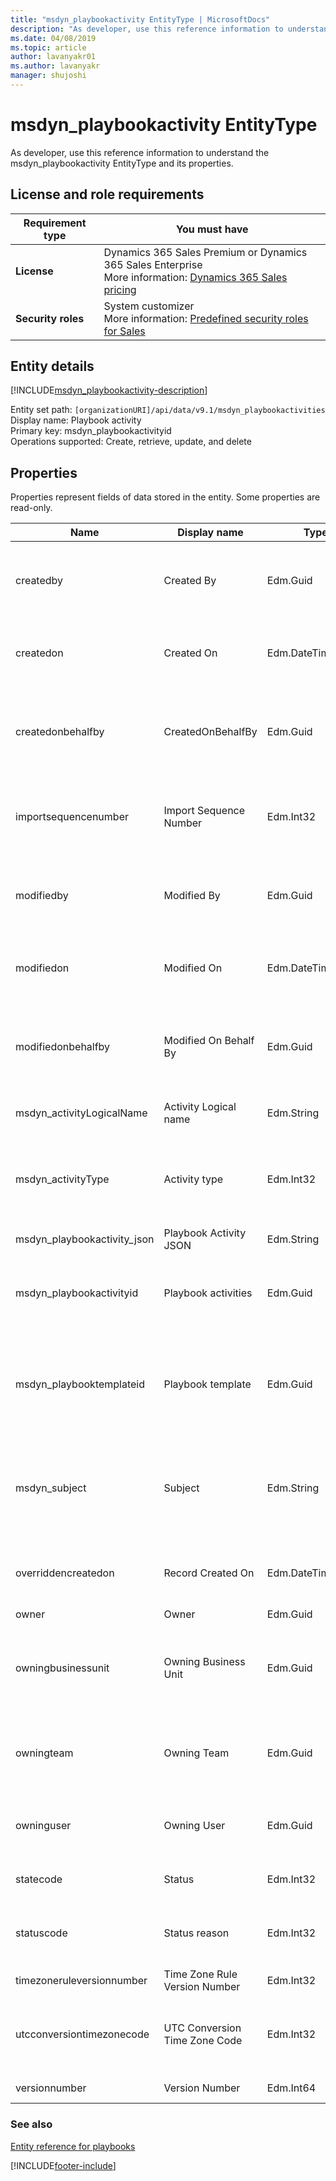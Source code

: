 ```yaml
---
title: "msdyn_playbookactivity EntityType | MicrosoftDocs"
description: "As developer, use this reference information to understand the msdyn_playbookactivity EntityType and its properties"
ms.date: 04/08/2019
ms.topic: article
author: lavanyakr01
ms.author: lavanyakr
manager: shujoshi
---
```

# msdyn_playbookactivity EntityType 

As developer, use this reference information to understand the msdyn_playbookactivity EntityType and its properties.

## License and role requirements
| Requirement type | You must have |
|-----------------------|---------|
| **License** | Dynamics 365 Sales Premium or Dynamics 365 Sales Enterprise  <br>More information: [Dynamics 365 Sales pricing](https://dynamics.microsoft.com/sales/pricing/) |
| **Security roles** | System customizer <br>  More information: [Predefined security roles for Sales](../../../security-roles-for-sales.md)|


## Entity details

[!INCLUDE[msdyn_playbookactivity-description](../includes/msdyn_playbookactivity-description.md)]

Entity set path: `[organizationURI]/api/data/v9.1/msdyn_playbookactivities`<br />
Display name: Playbook activity<br />
Primary key: msdyn_playbookactivityid <br />
Operations supported: Create, retrieve, update, and delete<br />

## Properties

Properties represent fields of data stored in the entity. Some properties are read-only.

|Name|Display name|Type|Description|
|-----|-----|-----|-----|
|createdby|Created By|Edm.Guid|Unique identifier of the user who created the record.|
|createdon|Created On|Edm.DateTimeOffset|Date and time when the record was created.|
|createdonbehalfby|CreatedOnBehalfBy|Edm.Guid|Unique identifier of the delegate user who created the record.|
|importsequencenumber|Import Sequence Number|Edm.Int32|Sequence number of the import that created this record.|
|modifiedby|Modified By|Edm.Guid|Unique identifier of the user who modified the record.|
|modifiedon|Modified On|Edm.DateTimeOffset|Date and time when the record was modified.|
|modifiedonbehalfby|Modified On Behalf By|Edm.Guid|Unique identifier of the delegate user who modified the record.|
|msdyn_activityLogicalName|Activity Logical name|Edm.String|The logical name of the entity.|
|msdyn_activityType|Activity type|Edm.Int32|Select the type of activity to be associated with the playbook.|
|msdyn_playbookactivity_json|Playbook Activity JSON|Edm.String|For internal use only.|
|msdyn_playbookactivityid|Playbook activities|Edm.Guid|Shows the unique identifier of the playbook activity.|
|msdyn_playbooktemplateid|Playbook template|Edm.Guid|Select the type of activity to be associated with the playbook activities.|
|msdyn_subject|Subject|Edm.String|Type a short description about the objective or primary topic of the activity.|
|overriddencreatedon|Record Created On|Edm.DateTimeOffset|Date and time that the record was migrated.|
|owner|Owner|Edm.Guid|Owner ID.|
|owningbusinessunit|Owning Business Unit|Edm.Guid|Unique identifier for the business unit that owns the record.|
|owningteam|Owning Team|Edm.Guid|Unique identifier for the team that owns the record.|
|owninguser|Owning User|Edm.Guid|Unique identifier for the user that owns the record.|
|statecode|Status|Edm.Int32|Status of the forecast definition.|
|statuscode|Status reason|Edm.Int32|Reason for the status of the forecast definition.|
|timezoneruleversionnumber|Time Zone Rule Version Number|Edm.Int32|For internal use only.|
|utcconversiontimezonecode|UTC Conversion Time Zone Code|Edm.Int32|Time zone code that was in use when the record was created.|
|versionnumber|Version Number|Edm.Int64|Version number.|

### See also

[Entity reference for playbooks](../playbook-entity-reference.md)


[!INCLUDE[footer-include](../../../../includes/footer-banner.md)]

